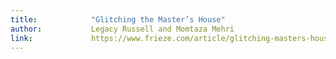 ```yaml
---
title:            "Glitching the Master’s House"
author:           Legacy Russell and Momtaza Mehri
link:             https://www.frieze.com/article/glitching-masters-house-legacy-russell-and-momtaza-mehri-conversation
---
```

